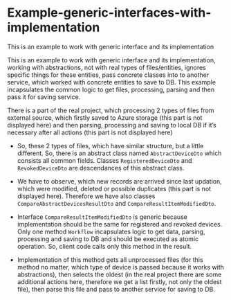 # Example-generic-interfaces-with-implementation
This is an example to work with generic interface and its implementation


This is an example to work with generic interface and its implementation, working with abstractions, not with real types of files/entities, ignores specific things for these entities, pass concrete classes into to another service, which worked with concrete entities to save to DB. This example incapsulates the common logic to get files, processing, parsing and then pass it for saving service.

There is a part of the real project, which processing 2 types of files from external source, which firstly saved to Azure storage (this part is not displayed here) and then parsing, processing and saving to local DB if it’s necessary after all actions (this part is not displayed here)

-	So, these 2 types of files, which have similar structure, but a little different. So, there is an abstract class named `AbstractDeviceDto` which consists all common fields. Classes `RegisteredDeviceDto` and `RevokedDeviceDto` are descendances of this abstract class.

-	We have to observe, which new records are arrived since last updation, which were modified, deleted or possible duplicates (this part is not displayed here). Therefore we have also classes `CompareAbstractDevicesResultDto` and `CompareResultItemModifiedDto`. 


-	Interface `CompareResultItemModifiedDto` is generic because implementation should be the same for registered and revoked devices. Only one method `Workflow` incapsulates logic to get data, parsing, processing and saving to DB and should be executed as atomic operation. So, client code calls only this method in the result.

-	Implementation of this method gets all unprocessed files (for this method no matter, which type of device is passed because it works with abstractions), then selects the oldest (in the real project there are some additional actions here, therefore we get a list firstly, not only the oldest file), then parse this file and pass to another service for saving to DB. 

